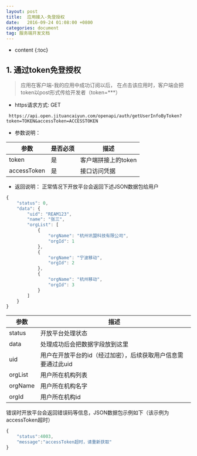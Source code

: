 ```yaml
---
layout: post
title:  应用接入-免登授权
date:   2016-09-24 01:08:00 +0800
categories: document
tag: 服务端开发文档
---
```


* content
{:toc}

## 1.	通过token免登授权

> 应用在客户端-我的应用中成功订阅以后， 在点击该应用时，客户端会把token以post形式传给开发者（token=***）

* https请求方式: GET


` https://api.open.jituancaiyun.com/openapi/auth/getUserInfoByToken?token=TOKEN&accessToken=ACCESSTOKEN`

* 参数说明：

参数 | 是否必须 | 描述
------------ | ------------- | -------------
token | 是 |  客户端拼接上的token
accessToken | 是 | 接口访问凭据

* 返回说明：
正常情况下开放平台会返回下述JSON数据包给用户


```javascript
{
    "status": 0,
    "data": {
        "uid": "REAM123",
        "name": "张三",
        "orgList": [
            {
                "orgName": "杭州讯盟科技有限公司",
                "orgId": 1
            },
            {
                "orgName": "宁波移动",
                "orgId": 2
            },
            {
                "orgName": "杭州移动",
                "orgId": 3
            }
        ]
    }
}
```

参数 | 描述
------------ | -------------
status | 开放平台处理状态
data | 处理成功后会把数据字段放到这里
uid | 用户在开放平台的id（经过加密），后续获取用户信息需要通过此uid
orgList | 用户所在机构列表
orgName | 用户所在机构名字
orgId | 用户所在机构id

错误时开放平台会返回错误码等信息，JSON数据包示例如下（该示例为accessToken超时）

```javascript
{
	"status":4003,
	"message":"accessToken超时，请重新获取"
}
```
